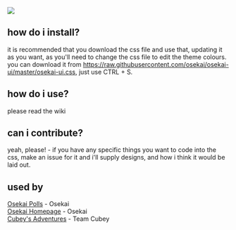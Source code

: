 ![](https://i.ppy.sh/2c4cd0b00d7a9db1d3e682ef6a3c94b9845900b0/68747470733a2f2f6f73656b61692e6e65742f696d672f6f75692d70616e656c2e706e67)

## how do i install?
it is recommended that you download the css file and use that, updating it as you want, as you'll need to change the css file to edit the theme colours.
you can download it from https://raw.githubusercontent.com/osekai/osekai-ui/master/osekai-ui.css, just use CTRL + S.

## how do i use?
please read the wiki

## can i contribute?
yeah, please! - if you have any specific things you want to code into the css, make an issue for it and i'll supply designs, and how i think it would be laid out.

## used by
[Osekai Polls](https://osekai.net/polls/) - Osekai<br> 
[Osekai Homepage](https://osekai.net) - Osekai<br>
[Cubey's Adventures](https://cubey.hubza.co.uk/) - Team Cubey

